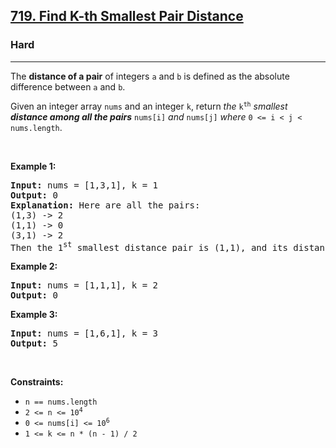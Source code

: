 <h2><a href="https://leetcode.com/problems/find-k-th-smallest-pair-distance/description/?envType=daily-question&envId=2024-08-14">719. Find K-th Smallest Pair Distance</a></h2><h3>Hard</h3><hr><p>The <strong>distance of a pair</strong> of integers <code>a</code> and <code>b</code> is defined as the absolute difference between <code>a</code> and <code>b</code>.</p>

<p>Given an integer array <code>nums</code> and an integer <code>k</code>, return <em>the</em> <code>k<sup>th</sup></code> <em>smallest <strong>distance among all the pairs</strong></em> <code>nums[i]</code> <em>and</em> <code>nums[j]</code> <em>where</em> <code>0 &lt;= i &lt; j &lt; nums.length</code>.</p>

<p>&nbsp;</p>
<p><strong class="example">Example 1:</strong></p>

<pre>
<strong>Input:</strong> nums = [1,3,1], k = 1
<strong>Output:</strong> 0
<strong>Explanation:</strong> Here are all the pairs:
(1,3) -&gt; 2
(1,1) -&gt; 0
(3,1) -&gt; 2
Then the 1<sup>st</sup> smallest distance pair is (1,1), and its distance is 0.
</pre>

<p><strong class="example">Example 2:</strong></p>

<pre>
<strong>Input:</strong> nums = [1,1,1], k = 2
<strong>Output:</strong> 0
</pre>

<p><strong class="example">Example 3:</strong></p>

<pre>
<strong>Input:</strong> nums = [1,6,1], k = 3
<strong>Output:</strong> 5
</pre>

<p>&nbsp;</p>
<p><strong>Constraints:</strong></p>

<ul>
	<li><code>n == nums.length</code></li>
	<li><code>2 &lt;= n &lt;= 10<sup>4</sup></code></li>
	<li><code>0 &lt;= nums[i] &lt;= 10<sup>6</sup></code></li>
	<li><code>1 &lt;= k &lt;= n * (n - 1) / 2</code></li>
</ul>
